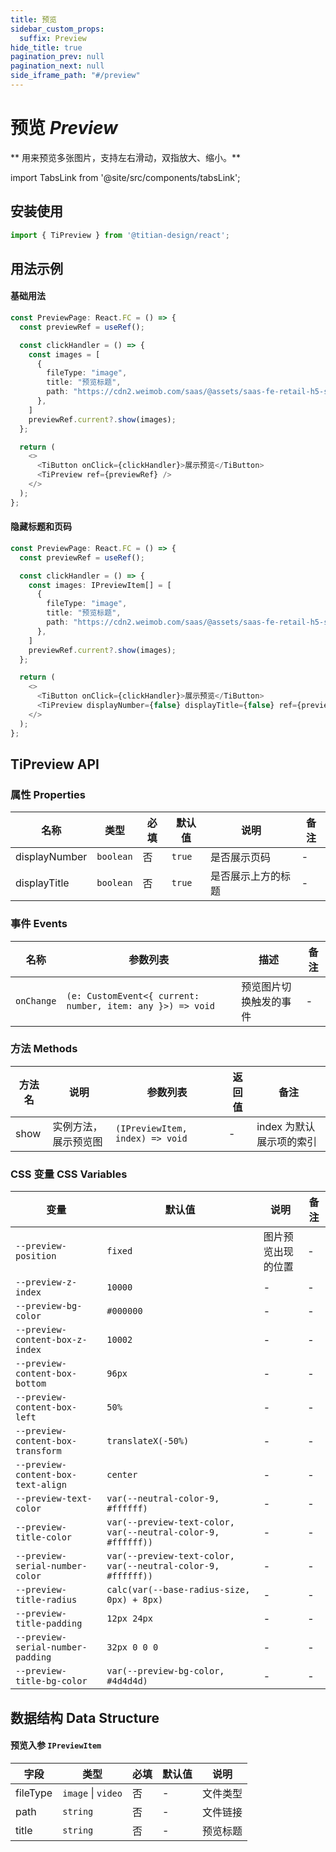 ```yaml
---
title: 预览
sidebar_custom_props:
  suffix: Preview
hide_title: true
pagination_prev: null
pagination_next: null
side_iframe_path: "#/preview"
---
```


# 预览 _Preview_

** 用来预览多张图片，支持左右滑动，双指放大、缩小。**

import TabsLink from '@site/src/components/tabsLink';

<TabsLink id="tipreview-api" />

## 安装使用

```typescript jsx showLineNumbers
import { TiPreview } from '@titian-design/react';
```

## 用法示例

#### 基础用法

```typescript tsx showLineNumbers link="https://codesandbox.io/s/ti-cell-8yv5md?resolutionWidth=320&resolutionHeight=675&file=/src/example/preview.tsx"
const PreviewPage: React.FC = () => {
  const previewRef = useRef();

  const clickHandler = () => {
    const images = [
      {
        fileType: "image",
        title: "预览标题",
        path: "https://cdn2.weimob.com/saas/@assets/saas-fe-retail-h5-stc/image/titian/default1.png",
      },
    ]
    previewRef.current?.show(images);
  };

  return (
    <>
      <TiButton onClick={clickHandler}>展示预览</TiButton>
      <TiPreview ref={previewRef} />
    </>
  );
};
```

#### 隐藏标题和页码

```typescript tsx showLineNumbers
const PreviewPage: React.FC = () => {
  const previewRef = useRef();

  const clickHandler = () => {
    const images: IPreviewItem[] = [
      {
        fileType: "image",
        title: "预览标题",
        path: "https://cdn2.weimob.com/saas/@assets/saas-fe-retail-h5-stc/image/titian/default1.png",
      },
    ]
    previewRef.current?.show(images);
  };

  return (
    <>
      <TiButton onClick={clickHandler}>展示预览</TiButton>
      <TiPreview displayNumber={false} displayTitle={false} ref={previewRef} />
    </>
  );
};
```

## TiPreview API

### 属性 **Properties**

| 名称          | 类型      | 必填 | 默认值 | 说明               | 备注 |
| ------------- | --------- | ---- | ------ | ------------------ | ---- |
| displayNumber | `boolean` | 否   | `true` | 是否展示页码       | -    |
| displayTitle  | `boolean` | 否   | `true` | 是否展示上方的标题 | -    |

### 事件 **Events**

| 名称      | 参数列表                                                    | 描述             | 备注 |
| --------- | ------------------------------------------------------------ | ---------------- | ---- |
| `onChange`  | `(e: CustomEvent<{ current: number, item: any }>) => void`  | 预览图片切换触发的事件 | -  |

### 方法 **Methods**
| 方法名        | 说明         | 参数列表                        | 返回值 | 备注 |
| ------------- | ------------ | --------------------------- | ------ |------ |
| show | 实例方法，展示预览图 | `(IPreviewItem, index) => void` | -      | index 为默认展示项的索引   |

### CSS 变量 **CSS Variables**

| 变量                               | 默认值                                                       | 说明               | 备注 |
| ---------------------------------- | ------------------------------------------------------------ | ------------------ | ---- |
| `--preview-position`               | `fixed`                                                      | 图片预览出现的位置 | -    |
| `--preview-z-index`                | `10000`                                                      | -                  | -    |
| `--preview-bg-color`               | `#000000`                                                    | -                  | -    |
| `--preview-content-box-z-index`    | `10002`                                                      | -                  | -    |
| `--preview-content-box-bottom`     | `96px`                                                       | -                  | -    |
| `--preview-content-box-left`       | `50%`                                                        | -                  | -    |
| `--preview-content-box-transform`  | `translateX(-50%)`                                           | -                  | -    |
| `--preview-content-box-text-align` | `center`                                                     | -                  | -    |
| `--preview-text-color`             | `var(--neutral-color-9, #ffffff)`                            | -                  | -    |
| `--preview-title-color`            | `var(--preview-text-color, var(--neutral-color-9, #ffffff))` | -                  | -    |
| `--preview-serial-number-color`    | `var(--preview-text-color, var(--neutral-color-9, #ffffff))` | -                  | -    |
| `--preview-title-radius`           | `calc(var(--base-radius-size, 0px) + 8px)`                   | -                  | -    |
| `--preview-title-padding`          | `12px 24px`                                                  | -                  | -    |
| `--preview-serial-number-padding`  | `32px 0 0 0`                                                 | -                  | -    |
| `--preview-title-bg-color`         | `var(--preview-bg-color, #4d4d4d)`                           | -                  | -    |

## 数据结构 **Data Structure**

#### 预览入参 `IPreviewItem`

| 字段     | 类型               | 必填 | 默认值 | 说明     |
| -------- | ------------------ | ---- | ------ | -------- |
| fileType | `image` \| `video` | 否   | -      | 文件类型 |
| path     | `string`           | 否   | -      | 文件链接 |
| title    | `string`           | 否   | -      | 预览标题 |
